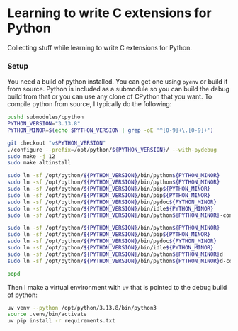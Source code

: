 # Learning to write C extensions for Python
Collecting stuff while learning to write C extensions for Python.

### Setup

You need a build of python installed. You can get one using `pyenv` or build it from source.
Python is included as a submodule so you can build the debug build from that or you can use any clone of CPython that you want.
To compile python from source, I typically do the following:
```bash
pushd submodules/cpython
PYTHON_VERSION="3.13.8"
PYTHON_MINOR=$(echo $PYTHON_VERSION | grep -oE '^[0-9]+\.[0-9]+')

git checkout "v$PYTHON_VERSION"
./configure --prefix=/opt/python/${PYTHON_VERSION}/ --with-pydebug
sudo make -j 12
sudo make altinstall

sudo ln -sf /opt/python/${PYTHON_VERSION}/bin/python${PYTHON_MINOR}        /opt/python/${PYTHON_VERSION}/bin/python3
sudo ln -sf /opt/python/${PYTHON_VERSION}/bin/python${PYTHON_MINOR}        /opt/python/${PYTHON_VERSION}/bin/python
sudo ln -sf /opt/python/${PYTHON_VERSION}/bin/pip${PYTHON_MINOR}           /opt/python/${PYTHON_VERSION}/bin/pip3
sudo ln -sf /opt/python/${PYTHON_VERSION}/bin/pip${PYTHON_MINOR}           /opt/python/${PYTHON_VERSION}/bin/pip
sudo ln -sf /opt/python/${PYTHON_VERSION}/bin/pydoc${PYTHON_MINOR}         /opt/python/${PYTHON_VERSION}/bin/pydoc
sudo ln -sf /opt/python/${PYTHON_VERSION}/bin/idle${PYTHON_MINOR}          /opt/python/${PYTHON_VERSION}/bin/idle
sudo ln -sf /opt/python/${PYTHON_VERSION}/bin/python${PYTHON_MINOR}-config /opt/python/${PYTHON_VERSION}/bin/python-config

sudo ln -sf /opt/python/${PYTHON_VERSION}/bin/python${PYTHON_MINOR}        /opt/local/bin/python${PYTHON_MINOR}
sudo ln -sf /opt/python/${PYTHON_VERSION}/bin/pip${PYTHON_MINOR}           /opt/local/bin/pip${PYTHON_MINOR}
sudo ln -sf /opt/python/${PYTHON_VERSION}/bin/pydoc${PYTHON_MINOR}         /opt/local/bin/pydoc${PYTHON_MINOR}
sudo ln -sf /opt/python/${PYTHON_VERSION}/bin/idle${PYTHON_MINOR}          /opt/local/bin/idle${PYTHON_MINOR}
sudo ln -sf /opt/python/${PYTHON_VERSION}/bin/python${PYTHON_MINOR}d       /opt/local/bin/python${PYTHON_MINOR}d
sudo ln -sf /opt/python/${PYTHON_VERSION}/bin/python${PYTHON_MINOR}d-config /opt/local/bin/python${PYTHON_MINOR}d-config

popd
```

Then I make a virtual environment with `uv` that is pointed to the debug build of python:
```bash
uv venv --python /opt/python/3.13.8/bin/python3
source .venv/bin/activate
uv pip install -r requirements.txt
```
